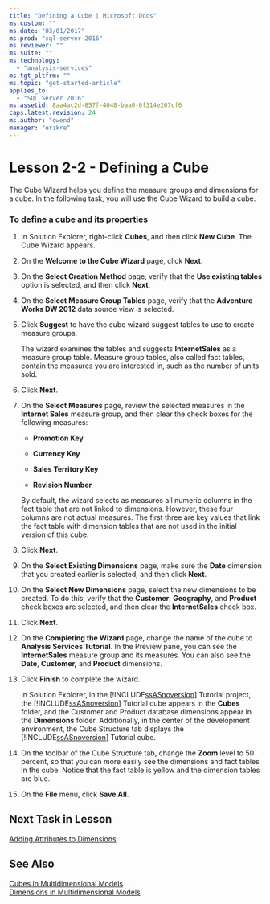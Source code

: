 ```yaml
---
title: "Defining a Cube | Microsoft Docs"
ms.custom: ""
ms.date: "03/01/2017"
ms.prod: "sql-server-2016"
ms.reviewer: ""
ms.suite: ""
ms.technology: 
  - "analysis-services"
ms.tgt_pltfrm: ""
ms.topic: "get-started-article"
applies_to: 
  - "SQL Server 2016"
ms.assetid: 8aa4ac2d-857f-4048-baa0-0f314e207cf6
caps.latest.revision: 24
ms.author: "owend"
manager: "erikre"
---
```

# Lesson 2-2 - Defining a Cube
The Cube Wizard helps you define the measure groups and dimensions for a cube. In the following task, you will use the Cube Wizard to build a cube.  
  
### To define a cube and its properties  
  
1.  In Solution Explorer, right-click **Cubes**, and then click **New Cube**. The Cube Wizard appears.  
  
2.  On the **Welcome to the Cube Wizard** page, click **Next**.  
  
3.  On the **Select Creation Method** page, verify that the **Use existing tables** option is selected, and then click **Next**.  
  
4.  On the **Select Measure Group Tables** page, verify that the **Adventure Works DW 2012** data source view is selected.  
  
5.  Click **Suggest** to have the cube wizard suggest tables to use to create measure groups.  
  
    The wizard examines the tables and suggests **InternetSales** as a measure group table. Measure group tables, also called fact tables, contain the measures you are interested in, such as the number of units sold.  
  
6.  Click **Next**.  
  
7.  On the **Select Measures** page, review the selected measures in the **Internet Sales** measure group, and then clear the check boxes for the following measures:  
  
    -   **Promotion Key**  
  
    -   **Currency Key**  
  
    -   **Sales Territory Key**  
  
    -   **Revision Number**  
  
    By default, the wizard selects as measures all numeric columns in the fact table that are not linked to dimensions. However, these four columns are not actual measures. The first three are key values that link the fact table with dimension tables that are not used in the initial version of this cube.  
  
8.  Click **Next**.  
  
9. On the **Select Existing Dimensions** page, make sure the **Date** dimension that you created earlier is selected, and then click **Next**.  
  
10. On the **Select New Dimensions** page, select the new dimensions to be created. To do this, verify that the **Customer**, **Geography**, and **Product** check boxes are selected, and then clear the **InternetSales** check box.  
  
11. Click **Next**.  
  
12. On the **Completing the Wizard** page, change the name of the cube to **Analysis Services Tutorial**. In the Preview pane, you can see the **InternetSales** measure group and its measures. You can also see the **Date**, **Customer,** and **Product** dimensions.  
  
13. Click **Finish** to complete the wizard.  
  
    In Solution Explorer, in the [!INCLUDE[ssASnoversion](../../a9notintoc/includes/ssasnoversion-md.md)] Tutorial project, the [!INCLUDE[ssASnoversion](../../a9notintoc/includes/ssasnoversion-md.md)] Tutorial cube appears in the **Cubes** folder, and the Customer and Product database dimensions appear in the **Dimensions** folder. Additionally, in the center of the development environment, the Cube Structure tab displays the [!INCLUDE[ssASnoversion](../../a9notintoc/includes/ssasnoversion-md.md)] Tutorial cube.  
  
14. On the toolbar of the Cube Structure tab, change the **Zoom** level to 50 percent, so that you can more easily see the dimensions and fact tables in the cube. Notice that the fact table is yellow and the dimension tables are blue.  
  
15. On the **File** menu, click **Save All**.  
  
## Next Task in Lesson  
[Adding Attributes to Dimensions](../../analysis-services/tutorials/lesson-2-3-adding-attributes-to-dimensions.md)  
  
## See Also  
[Cubes in Multidimensional Models](../../analysis-services/multidimensional-models/cubes-in-multidimensional-models.md)  
[Dimensions in Multidimensional Models](../../analysis-services/multidimensional-models/dimensions-in-multidimensional-models.md)  
  
  
  
